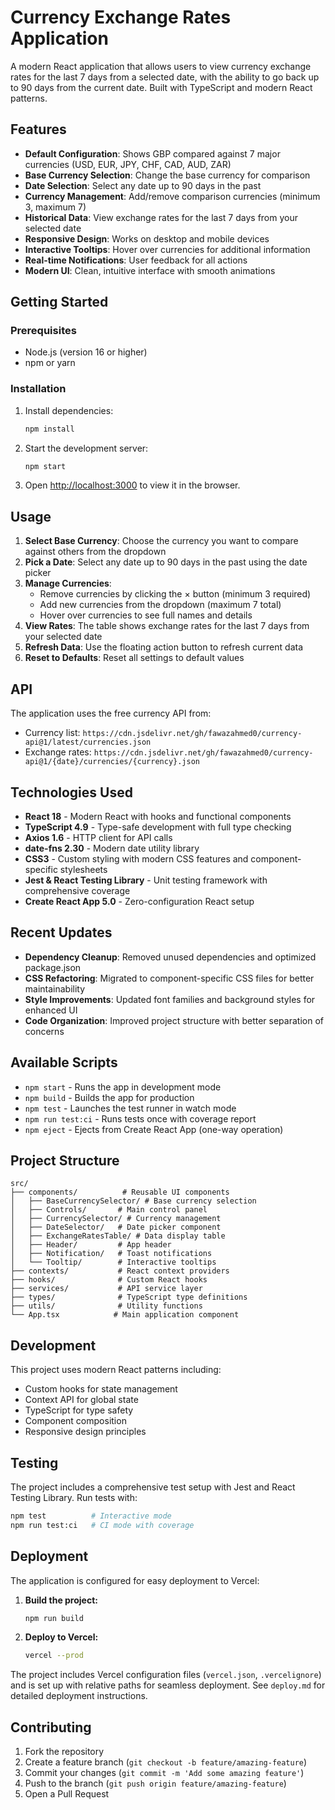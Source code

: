 # Currency Exchange Rates Application

A modern React application that allows users to view currency exchange rates for the last 7 days from a selected date, with the ability to go back up to 90 days from the current date. Built with TypeScript and modern React patterns.

## Features

- **Default Configuration**: Shows GBP compared against 7 major currencies (USD, EUR, JPY, CHF, CAD, AUD, ZAR)
- **Base Currency Selection**: Change the base currency for comparison
- **Date Selection**: Select any date up to 90 days in the past
- **Currency Management**: Add/remove comparison currencies (minimum 3, maximum 7)
- **Historical Data**: View exchange rates for the last 7 days from your selected date
- **Responsive Design**: Works on desktop and mobile devices
- **Interactive Tooltips**: Hover over currencies for additional information
- **Real-time Notifications**: User feedback for all actions
- **Modern UI**: Clean, intuitive interface with smooth animations

## Getting Started

### Prerequisites

- Node.js (version 16 or higher)
- npm or yarn

### Installation

1. Install dependencies:
   ```bash
   npm install
   ```

2. Start the development server:
   ```bash
   npm start
   ```

3. Open [http://localhost:3000](http://localhost:3000) to view it in the browser.

## Usage

1. **Select Base Currency**: Choose the currency you want to compare against others from the dropdown
2. **Pick a Date**: Select any date up to 90 days in the past using the date picker
3. **Manage Currencies**: 
   - Remove currencies by clicking the × button (minimum 3 required)
   - Add new currencies from the dropdown (maximum 7 total)
   - Hover over currencies to see full names and details
4. **View Rates**: The table shows exchange rates for the last 7 days from your selected date
5. **Refresh Data**: Use the floating action button to refresh current data
6. **Reset to Defaults**: Reset all settings to default values

## API

The application uses the free currency API from:
- Currency list: `https://cdn.jsdelivr.net/gh/fawazahmed0/currency-api@1/latest/currencies.json`
- Exchange rates: `https://cdn.jsdelivr.net/gh/fawazahmed0/currency-api@1/{date}/currencies/{currency}.json`

## Technologies Used

- **React 18** - Modern React with hooks and functional components
- **TypeScript 4.9** - Type-safe development with full type checking
- **Axios 1.6** - HTTP client for API calls
- **date-fns 2.30** - Modern date utility library
- **CSS3** - Custom styling with modern CSS features and component-specific stylesheets
- **Jest & React Testing Library** - Unit testing framework with comprehensive coverage
- **Create React App 5.0** - Zero-configuration React setup

## Recent Updates

- **Dependency Cleanup**: Removed unused dependencies and optimized package.json
- **CSS Refactoring**: Migrated to component-specific CSS files for better maintainability
- **Style Improvements**: Updated font families and background styles for enhanced UI
- **Code Organization**: Improved project structure with better separation of concerns

## Available Scripts

- `npm start` - Runs the app in development mode
- `npm build` - Builds the app for production
- `npm test` - Launches the test runner in watch mode
- `npm run test:ci` - Runs tests once with coverage report
- `npm eject` - Ejects from Create React App (one-way operation)

## Project Structure

```
src/
├── components/          # Reusable UI components
│   ├── BaseCurrencySelector/ # Base currency selection
│   ├── Controls/       # Main control panel
│   ├── CurrencySelector/ # Currency management
│   ├── DateSelector/   # Date picker component
│   ├── ExchangeRatesTable/ # Data display table
│   ├── Header/         # App header
│   ├── Notification/   # Toast notifications
│   └── Tooltip/        # Interactive tooltips
├── contexts/           # React context providers
├── hooks/              # Custom React hooks
├── services/           # API service layer
├── types/              # TypeScript type definitions
├── utils/              # Utility functions
└── App.tsx            # Main application component
```

## Development

This project uses modern React patterns including:
- Custom hooks for state management
- Context API for global state
- TypeScript for type safety
- Component composition
- Responsive design principles

## Testing

The project includes a comprehensive test setup with Jest and React Testing Library. Run tests with:

```bash
npm test          # Interactive mode
npm run test:ci   # CI mode with coverage
```

## Deployment

The application is configured for easy deployment to Vercel:

1. **Build the project:**
   ```bash
   npm run build
   ```

2. **Deploy to Vercel:**
   ```bash
   vercel --prod
   ```

The project includes Vercel configuration files (`vercel.json`, `.vercelignore`) and is set up with relative paths for seamless deployment. See `deploy.md` for detailed deployment instructions.

## Contributing

1. Fork the repository
2. Create a feature branch (`git checkout -b feature/amazing-feature`)
3. Commit your changes (`git commit -m 'Add some amazing feature'`)
4. Push to the branch (`git push origin feature/amazing-feature`)
5. Open a Pull Request
